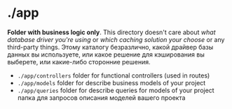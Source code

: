 # ./app

**Folder with business logic only**. This directory doesn't care about _what database driver you're using_ or _which caching solution your choose_ or any third-party things. Этому каталогу безразлично, какой драйвер базы данных вы используете, или какое решение для кэширования вы выберете, или какие-либо сторонние решения.

- `./app/controllers` folder for functional controllers (used in routes)
- `./app/models` folder for describe business models of your project
- `./app/queries` folder for describe queries for models of your project
  папка для запросов описания моделей вашего проекта
